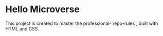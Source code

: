 # Hello Microverse
 This project is created  to master the professional- repo-rules , built with HTML and CSS.
